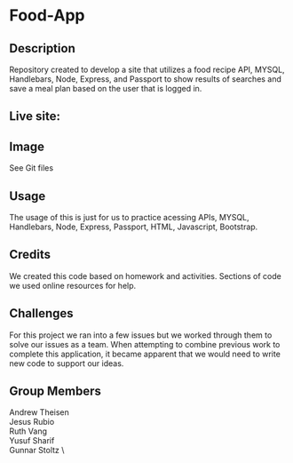 # Food-App

## Description

Repository created to develop a site that utilizes a food recipe API, MYSQL, Handlebars, Node, Express, and Passport to show results of searches and save a meal plan based on the user that is logged in.

## Live site:

## Image

See Git files

## Usage

The usage of this is just for us to practice acessing APIs, MYSQL, Handlebars, Node, Express, Passport, HTML, Javascript, Bootstrap.

## Credits

We created this code based on homework and activities. Sections of code we used online resources for help.

## Challenges

For this project we ran into a few issues but we worked through them to solve our issues as a team. When attempting to combine previous work to complete this application, it became apparent that we would need to write new code to support our ideas.

## Group Members

Andrew Theisen \
Jesus Rubio \
Ruth Vang \
Yusuf Sharif \
Gunnar Stoltz \
